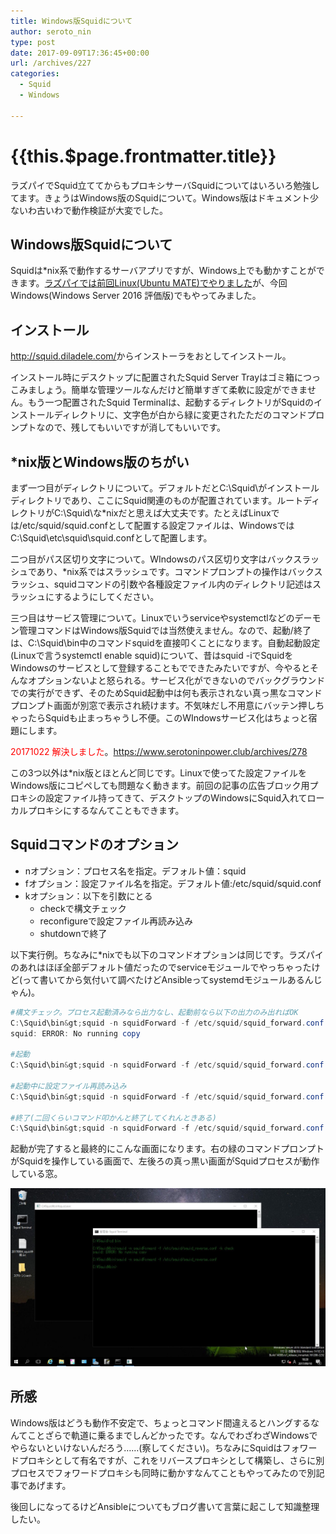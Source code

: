 ```yaml
---
title: Windows版Squidについて
author: seroto_nin
type: post
date: 2017-09-09T17:36:45+00:00
url: /archives/227
categories:
  - Squid
  - Windows

---
```

# {{this.$page.frontmatter.title}}

ラズパイでSquid立ててからもプロキシサーバSquidについてはいろいろ勉強してます。きょうはWindows版のSquidについて。Windows版はドキュメント少ないわ古いわで動作検証が大変でした。

<!--more-->

## Windows版Squidについて

Squidは*nix系で動作するサーバアプリですが、Windows上でも動かすことができます。[ラズパイでは前回Linux(Ubuntu MATE)でやりました][1]が、今回Windows(Windows Server 2016 評価版)でもやってみました。

## インストール

<http://squid.diladele.com/>からインストーラをおとしてインストール。

インストール時にデスクトップに配置されたSquid Server Trayはゴミ箱につっこみましょう。簡単な管理ツールなんだけど簡単すぎて柔軟に設定ができません。もう一つ配置されたSquid Terminalは、起動するディレクトリがSquidのインストールディレクトリに、文字色が白から緑に変更されたただのコマンドプロンプトなので、残してもいいですが消してもいいです。

## *nix版とWindows版のちがい

まず一つ目がディレクトリについて。デフォルトだとC:\Squid\がインストールディレクトリであり、ここにSquid関連のものが配置されています。ルートディレクトリがC:\Squid\な*nixだと思えば大丈夫です。たとえばLinuxでは/etc/squid/squid.confとして配置する設定ファイルは、WindowsではC:\Squid\etc\squid\squid.confとして配置します。

二つ目がパス区切り文字について。WIndowsのパス区切り文字はバックスラッシュであり、*nix系ではスラッシュです。コマンドプロンプトの操作はバックスラッシュ、squidコマンドの引数や各種設定ファイル内のディレクトリ記述はスラッシュにするようにしてください。

三つ目はサービス管理について。Linuxでいうserviceやsystemctlなどのデーモン管理コマンドはWindows版Squidでは当然使えません。なので、起動/終了は、C:\Squid\bin中のコマンドsquidを直接叩くことになります。自動起動設定(Linuxで言うsystemctl enable squid)について、昔はsquid -iでSquidをWindowsのサービスとして登録することもでできたみたいですが、今やるとそんなオプションないよと怒られる。サービス化ができないのでバックグラウンドでの実行ができず、そのためSquid起動中は何も表示されない真っ黒なコマンドプロンプト画面が別窓で表示され続けます。不気味だし不用意にバッテン押しちゃったらSquidも止まっちゃうし不便。このWIndowsサービス化はちょっと宿題にします。

<span style="color: #ff0000;">20171022 解決しました</span>。<https://www.serotoninpower.club/archives/278>

この3つ以外は*nix版とほとんど同じです。Linuxで使ってた設定ファイルをWindows版にコピペしても問題なく動きます。前回の記事の広告ブロック用プロキシの設定ファイル持ってきて、デスクトップのWindowsにSquid入れてローカルプロキシにするなんてこともできます。

## Squidコマンドのオプション

* nオプション：プロセス名を指定。デフォルト値：squid
* fオプション：設定ファイル名を指定。デフォルト値:/etc/squid/squid.conf
* kオプション：以下を引数にとる
  * checkで構文チェック
  * reconfigureで設定ファイル再読み込み
  * shutdownで終了

以下実行例。ちなみに*nixでも以下のコマンドオプションは同じです。ラズパイのあれはほぼ全部デフォルト値だったのでserviceモジュールでやっちゃったけど(って書いてから気付いて調べたけどAnsibleってsystemdモジュールあるんじゃん)。

```powershell
#構文チェック。プロセス起動済みなら出力なし、起動前なら以下の出力のみ出ればOK
C:\Squid\bin&gt;squid -n squidForward -f /etc/squid/squid_forward.conf -k check
squid: ERROR: No running copy

#起動
C:\Squid\bin&gt;squid -n squidForward -f /etc/squid/squid_forward.conf

#起動中に設定ファイル再読み込み
C:\Squid\bin&gt;squid -n squidForward -f /etc/squid/squid_forward.conf -k reconfigure

#終了(二回くらいコマンド叩かんと終了してくれんときある)
C:\Squid\bin&gt;squid -n squidForward -f /etc/squid/squid_forward.conf -k shutdown
```

起動が完了すると最終的にこんな画面になります。右の緑のコマンドプロンプトがSquidを操作している画面で、左後ろの真っ黒い画面がSquidプロセスが動作している窓。

![WS000000.jpg](./WS000000.jpg)

## 所感

Windows版はどうも動作不安定で、ちょっとコマンド間違えるとハングするなんてことざらで軌道に乗るまでしんどかったです。なんでわざわざWindowsでやらないといけないんだろう……(察してください)。ちなみにSquidはフォワードプロキシとして有名ですが、これをリバースプロキシとして構築し、さらに別プロセスでフォワードプロキシも同時に動かすなんてこともやってみたので別記事であげます。

後回しになってるけどAnsibleについてもブログ書いて言葉に起こして知識整理したい。

 [1]: https://www.serotoninpower.club/archives/216
